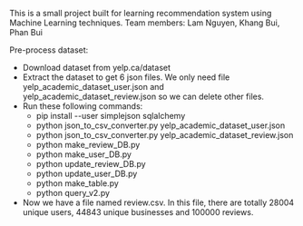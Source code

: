 This is a small project built for learning recommendation system using Machine Learning techniques. 
Team members: Lam Nguyen, Khang Bui, Phan Bui

Pre-process dataset:
 - Download dataset from yelp.ca/dataset
 - Extract the dataset to get 6 json files. We only need file yelp_academic_dataset_user.json and yelp_academic_dataset_review.json so we can delete other files.
 - Run these following commands:
	+ pip install --user simplejson sqlalchemy
	+ python json_to_csv_converter.py yelp_academic_dataset_user.json
	+ python json_to_csv_converter.py yelp_academic_dataset_review.json
	+ python make_review_DB.py
	+ python make_user_DB.py
	+ python update_review_DB.py
	+ python update_user_DB.py
	+ python make_table.py
	+ python query_v2.py
- Now we have a file named review.csv. In this file, there are totally 28004 unique users, 44843 unique businesses and 100000 reviews. 